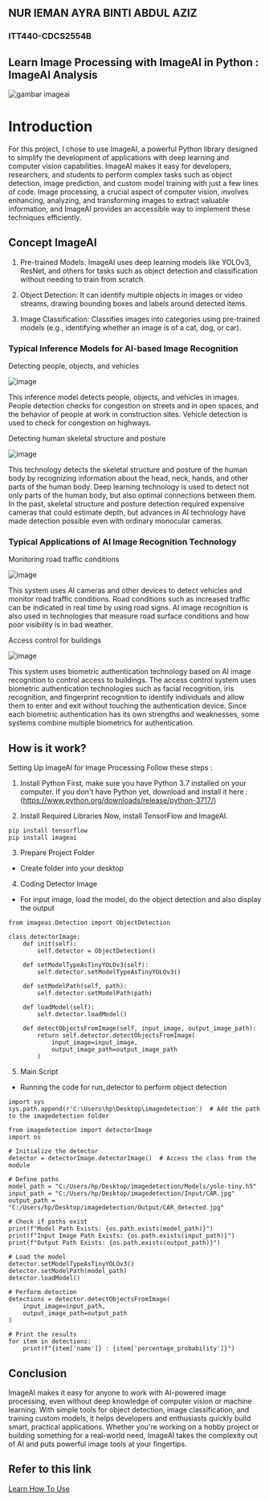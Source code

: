 ## NUR IEMAN AYRA BINTI ABDUL AZIZ
### ITT440-CDCS2554B

## Learn Image Processing with ImageAI in Python : ImageAI Analysis


![gambar imageai](https://github.com/user-attachments/assets/3e7fcb8b-444d-443c-bf19-7738b97b19cd)

     

# Introduction
For this project, I chose to use ImageAI, a powerful Python library designed to simplify the development of applications with deep learning and computer vision capabilities. ImageAI makes it easy for developers, researchers, and students to perform complex tasks such as object detection, image prediction, and custom model training with just a few lines of code. Image processing, a crucial aspect of computer vision, involves enhancing, analyzing, and transforming images to extract valuable information, and ImageAI provides an accessible way to implement these techniques efficiently.


## Concept ImageAI

1. Pre-trained Models:
ImageAI uses deep learning models like YOLOv3, ResNet, and others for tasks such as object detection and classification without needing to train from scratch.

2. Object Detection:
It can identify multiple objects in images or video streams, drawing bounding boxes and labels around detected items.

3. Image Classification:
Classifies images into categories using pre-trained models (e.g., identifying whether an image is of a cat, dog, or car).


### Typical Inference Models for AI-based Image Recognition

Detecting people, objects, and vehicles

![image](https://github.com/user-attachments/assets/908a1dad-df6b-4921-bb4b-f02c3b65d490)

This inference model detects people, objects, and vehicles in images. People detection checks for congestion on streets and in open spaces, and the behavior of people at work in construction sites. Vehicle detection is used to check for congestion on highways.

Detecting human skeletal structure and posture

![image](https://github.com/user-attachments/assets/0687bc26-cd17-42d2-ac6a-ece1ff75aec5)

This technology detects the skeletal structure and posture of the human body by recognizing information about the head, neck, hands, and other parts of the human body. Deep learning technology is used to detect not only parts of the human body, but also optimal connections between them. In the past, skeletal structure and posture detection required expensive cameras that could estimate depth, but advances in AI technology have made detection possible even with ordinary monocular cameras.

### Typical Applications of AI Image Recognition Technology

Monitoring road traffic conditions

![image](https://github.com/user-attachments/assets/76c965d4-806d-4748-a7c6-025a84861965)

This system uses AI cameras and other devices to detect vehicles and monitor road traffic conditions. Road conditions such as increased traffic can be indicated in real time by using road signs. AI image recognition is also used in technologies that measure road surface conditions and how poor visibility is in bad weather.

Access control for buildings

![image](https://github.com/user-attachments/assets/eea67416-b1f6-4ba0-8430-c6f91e26e403)

This system uses biometric authentication technology based on AI image recognition to control access to buildings. The access control system uses biometric authentication technologies such as facial recognition, iris recognition, and fingerprint recognition to identify individuals and allow them to enter and exit without touching the authentication device. Since each biometric authentication has its own strengths and weaknesses, some systems combine multiple biometrics for authentication.

## How is it work?

Setting Up ImageAI for Image Processing
Follow these steps :

1. Install Python
First, make sure you have Python 3.7 installed on your computer.
If you don't have Python yet, download and install it here : (https://www.python.org/downloads/release/python-3717/)


2. Install Required Libraries
Now, install TensorFlow and ImageAI.
```
pip install tensorflow
pip install imageai 
```

3. Prepare Project Folder
- Create folder into your desktop

4. Coding Detector Image
- For input image, load the model, do the object detection and also display the output
```
from imageai.Detection import ObjectDetection

class detectorImage:
    def init(self):
        self.detector = ObjectDetection()

    def setModelTypeAsTinyYOLOv3(self):
        self.detector.setModelTypeAsTinyYOLOv3()

    def setModelPath(self, path):
        self.detector.setModelPath(path)

    def loadModel(self):
        self.detector.loadModel()

    def detectObjectsFromImage(self, input_image, output_image_path):
        return self.detector.detectObjectsFromImage(
            input_image=input_image,
            output_image_path=output_image_path
        )

```
5. Main Script
- Running the code for run_detector to perform object detection

```
import sys
sys.path.append(r'C:\Users\hp\Desktop\imagedetection')  # Add the path to the imagedetection folder

from imagedetection import detectorImage
import os

# Initialize the detector
detector = detectorImage.detectorImage()  # Access the class from the module

# Define paths
model_path = "C:/Users/hp/Desktop/imagedetection/Models/yolo-tiny.h5"
input_path = "C:/Users/hp/Desktop/imagedetection/Input/CAR.jpg"
output_path = "C:/Users/hp/Desktop/imagedetection/Output/CAR_detected.jpg"

# Check if paths exist
print(f"Model Path Exists: {os.path.exists(model_path)}")
print(f"Input Image Path Exists: {os.path.exists(input_path)}")
print(f"Output Path Exists: {os.path.exists(output_path)}")

# Load the model
detector.setModelTypeAsTinyYOLOv3()
detector.setModelPath(model_path)
detector.loadModel()

# Perform detection
detections = detector.detectObjectsFromImage(
    input_image=input_path,
    output_image_path=output_path
)

# Print the results
for item in detections:
    print(f"{item['name']} : {item['percentage_probability']}")
```


## Conclusion
ImageAI makes it easy for anyone to work with AI-powered image processing, even without deep knowledge of computer vision or machine learning. With simple tools for object detection, image classification, and training custom models, it helps developers and enthusiasts quickly build smart, practical applications. Whether you're working on a hobby project or building something for a real-world need, ImageAI takes the complexity out of AI and puts powerful image tools at your fingertips.

## Refer to this link 
[Learn How To Use](https://youtu.be/PdpUn861ZtU?si=6yQLiysURxtwyBPn)
